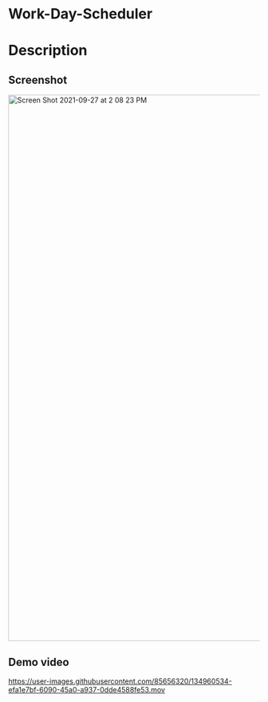 
# Work-Day-Scheduler
# Description
## Screenshot
<img width="1093" alt="Screen Shot 2021-09-27 at 2 08 23 PM" src="https://user-images.githubusercontent.com/85656320/134962283-cffce6d3-6616-46b5-bc14-7d818eb5b87f.png">

## Demo video
https://user-images.githubusercontent.com/85656320/134960534-efa1e7bf-6090-45a0-a937-0dde4588fe53.mov
